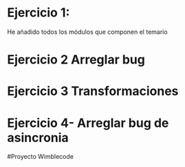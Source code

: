 # Ejercicio 1: 
He añadido todos los módulos que componen el temario
# Ejercicio 2 Arreglar bug
# Ejercicio 3 Transformaciones
# Ejercicio 4- Arreglar bug de asincronia
#Proyecto Wimblecode
